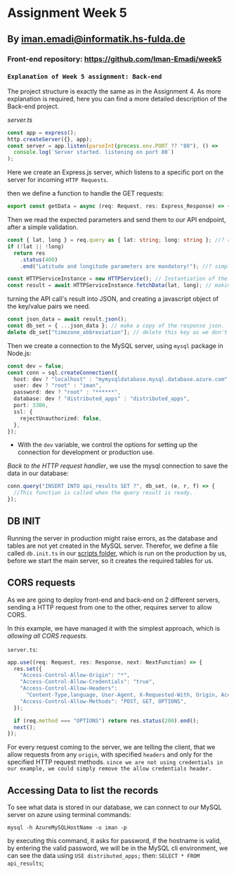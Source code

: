 # Assignment Week 5

## By iman.emadi@informatik.hs-fulda.de

### Front-end repository: https://github.com/Iman-Emadi/week5

### `Explanation of Week 5 assignment: Back-end`

The project structure is exactly the same as in the Assignment 4.
As more explanation is required, here you can find a more detailed description of the Back-end project.

_server.ts_

```ts
const app = express();
http.createServer({}, app);
const server = app.listen(parseInt(process.env.PORT ?? "80"), () =>
  console.log(`Server started. listening on port 80`)
);
```

Here we create an Express.js server, which listens to a specific port on the server for incoming `HTTP Requests`.

then we define a function to handle the GET requests:

```ts
export const getData = async (req: Request, res: Express_Response) => {};
```

Then we read the expected parameters and send them to our API endpoint, after a simple validation.

```ts
const { lat, long } = req.query as { lat: string; long: string }; //? reading query parameters of the request.
if (!lat || !long)
  return res
    .status(400)
    .end("Latitude and longitude parameters are mandatory!"); //? simple validation of the parameters

const HTTPServiceInstance = new HTTPService(); // Instantiation of the HTTP Class
const result = await HTTPServiceInstance.fetchData(lat, long); // making the request using our defined HTTP service's method.
```

turning the API call's result into JSON, and creating a javascript object of the key/value pairs we need.

```ts
const json_data = await result.json();
const db_set = { ...json_data }; // make a copy of the response json.
delete db_set["timezone_abbreviation"]; // delete this key as we don't need it.
```

Then we create a connection to the MySQL server, using `mysql` package in Node.js:

```ts
const dev = false;
const conn = sql.createConnection({
  host: dev ? "localhost" : "mymysqldatabase.mysql.database.azure.com",
  user: dev ? "root" : "iman",
  password: dev ? "root" : "******",
  database: dev ? "distributed_apps" : "distributed_apps",
  port: 3306,
  ssl: {
    rejectUnauthorized: false,
  },
});
```

- With the `dev` variable, we control the options for setting up the connection for development or production use.

_Back to the HTTP request handler_, we use the mysql connection to save the data in our database:

```ts
conn.query("INSERT INTO api_results SET ?", db_set, (e, r, f) => {
  //This function is called when the query result is ready.
});
```

## DB INIT

Running the server in production might raise errors, as the database and tables are not yet created in the MySQL server.
Therefor, we define a file called `db.init.ts` in our [scripts folder](./src/scripts/db.init.ts), which is run on the production by us, before we start the main server, so it creates the required tables for us.

## CORS requests

As we are going to deploy front-end and back-end on 2 different servers, sending a HTTP request from one to the other, requires server to allow CORS.

In this example, we have managed it with the simplest approach, which is _allowing all CORS requests_.

`server.ts`:

```ts
app.use((req: Request, res: Response, next: NextFunction) => {
  res.set({
    "Access-Control-Allow-Origin": "*",
    "Access-Control-Allow-Credentials": "true",
    "Access-Control-Allow-Headers":
      "Content-Type,language, User-Agent, X-Requested-With, Origin, Accept-Language",
    "Access-Control-Allow-Methods": "POST, GET, OPTIONS",
  });

  if (req.method === "OPTIONS") return res.status(200).end();
  next();
});
```

For every request coming to the server, we are telling the client, that we allow requests from any `origin`, with specified `headers` and only for the specified HTTP request methods.
`since we are not using credentials in our example, we could simply remove the allow credentials header.`

## Accessing Data to list the records

To see what data is stored in our database, we can connect to our MySQL server on azure using terminal commands:

`mysql -h AzureMySQLHostName -u iman -p`

by executing this command, it asks for password, if the hostname is valid, by entering the valid password, we will be in the MySQL cli environment,
we can see the data using
`USE distributed_apps;`
then:
`SELECT * FROM api_results`;
